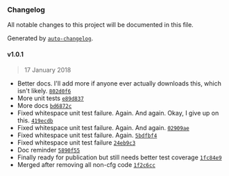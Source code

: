 ### Changelog
All notable changes to this project will be documented in this file.

Generated by [`auto-changelog`](https://github.com/CookPete/auto-changelog).

#### v1.0.1
> 17 January 2018
- Better docs. I&#x27;ll add more if anyone ever actually downloads this, which isn&#x27;t likely. [`802d0f6`](https://github.com/julianjensen/cfg/commit/802d0f6144b6711929d985c9bbd576c079c9ff7f)
- More unit tests [`e89d837`](https://github.com/julianjensen/cfg/commit/e89d837505f004ef0c81113ba72bc9fdfe0b851e)
- More docs [`bd6872c`](https://github.com/julianjensen/cfg/commit/bd6872c20198ab365fa6099174a61852fd3cc1ad)
- Fixed whitespace unit test failure. Again. And again. Okay, I give up on this. [`419ecdb`](https://github.com/julianjensen/cfg/commit/419ecdb9a0db65228cbb7865f7c00ccc7746f5ab)
- Fixed whitespace unit test failure. Again. And again. [`02909ae`](https://github.com/julianjensen/cfg/commit/02909ae20b0d8781da41d07cdacf508558bc4389)
- Fixed whitespace unit test failure. Again. [`5bdfbf4`](https://github.com/julianjensen/cfg/commit/5bdfbf4d5a87de0f12eb2da2cc40332273775985)
- Fixed whitespace unit test failure [`24eb9c3`](https://github.com/julianjensen/cfg/commit/24eb9c37f7900f9e9573680970291fa225e7be42)
- Doc reminder [`5890f55`](https://github.com/julianjensen/cfg/commit/5890f5564da09aafd134099cb32b5bf83ff2734b)
- Finally ready for publication but still needs better test coverage [`1fc84e9`](https://github.com/julianjensen/cfg/commit/1fc84e9617901dacdbfd62e9e1793cc5f94422c4)
- Merged after removing all  non-cfg code [`1f2c6cc`](https://github.com/julianjensen/cfg/commit/1f2c6cc7bf9c46621ffc7ec62bc333798538ae29)

